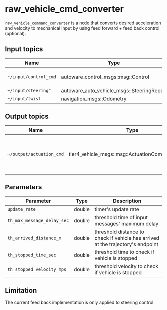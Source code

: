 # raw_vehicle_cmd_converter

`raw_vehicle_command_converter` is a node that converts desired acceleration and velocity to mechanical input by using feed forward + feed back control (optional).

## Input topics

| Name                  | Type                                       | Description                                                                                                        |
| --------------------- | ------------------------------------------ | ------------------------------------------------------------------------------------------------------------------ |
| `~/input/control_cmd` | autoware_control_msgs::msg::Control        | target `velocity/acceleration/steering_angle/steering_angle_velocity` is necessary to calculate actuation command. |
| `~/input/steering"`   | autoware_auto_vehicle_msgs::SteeringReport | current status of steering used for steering feed back control                                                     |
| `~/input/twist`       | navigation_msgs::Odometry                  | twist topic in odometry is used.                                                                                   |

## Output topics

| Name                     | Type                                             | Description                                             |
| ------------------------ | ------------------------------------------------ | ------------------------------------------------------- |
| `~/output/actuation_cmd` | tier4_vehicle_msgs::msg::ActuationCommandStamped | actuation command for vehicle to apply mechanical input |

## Parameters

| Parameter                  | Type   | Description                                                                     |
| -------------------------- | ------ | ------------------------------------------------------------------------------- |
| `update_rate`              | double | timer's update rate                                                             |
| `th_max_message_delay_sec` | double | threshold time of input messages' maximum delay                                 |
| `th_arrived_distance_m`    | double | threshold distance to check if vehicle has arrived at the trajectory's endpoint |
| `th_stopped_time_sec`      | double | threshold time to check if vehicle is stopped                                   |
| `th_stopped_velocity_mps`  | double | threshold velocity to check if vehicle is stopped                               |

## Limitation

The current feed back implementation is only applied to steering control.

